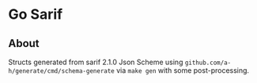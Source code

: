 # Go Sarif

## About

Structs generated from sarif 2.1.0 Json Scheme using `github.com/a-h/generate/cmd/schema-generate` via `make gen`
with some post-processing. 

